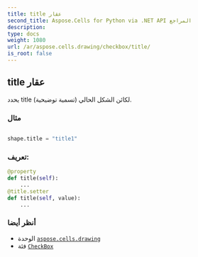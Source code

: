 ```yaml
---
title: title عقار
second_title: Aspose.Cells for Python via .NET API المراجع
description:
type: docs
weight: 1080
url: /ar/aspose.cells.drawing/checkbox/title/
is_root: false
---
```

##  title عقار

يحدد title (تسمية توضيحية) لكائن الشكل الحالي.

###  مثال

```python

shape.title = "title1"

```
###  تعريف:
```python
@property
def title(self):
    ...
@title.setter
def title(self, value):
    ...
```

###  أنظر أيضا
* الوحدة [`aspose.cells.drawing`](../../)
* فئة [`CheckBox`](/cells/python-net/ar/aspose.cells.drawing/checkbox)

